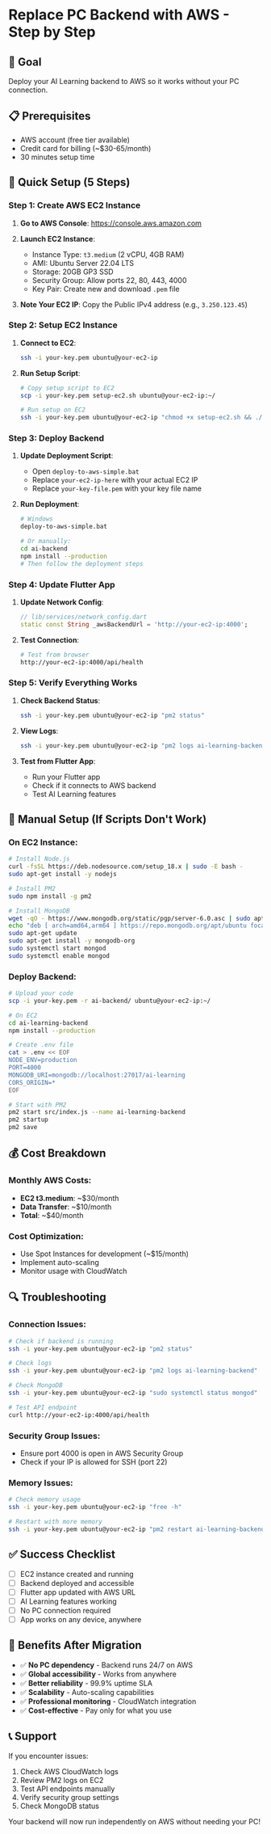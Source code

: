 # Replace PC Backend with AWS - Step by Step

## 🎯 Goal
Deploy your AI Learning backend to AWS so it works without your PC connection.

## 📋 Prerequisites
- AWS account (free tier available)
- Credit card for billing (~$30-65/month)
- 30 minutes setup time

## 🚀 Quick Setup (5 Steps)

### Step 1: Create AWS EC2 Instance

1. **Go to AWS Console**: https://console.aws.amazon.com
2. **Launch EC2 Instance**:
   - Instance Type: `t3.medium` (2 vCPU, 4GB RAM)
   - AMI: Ubuntu Server 22.04 LTS
   - Storage: 20GB GP3 SSD
   - Security Group: Allow ports 22, 80, 443, 4000
   - Key Pair: Create new and download `.pem` file

3. **Note Your EC2 IP**: Copy the Public IPv4 address (e.g., `3.250.123.45`)

### Step 2: Setup EC2 Instance

1. **Connect to EC2**:
   ```bash
   ssh -i your-key.pem ubuntu@your-ec2-ip
   ```

2. **Run Setup Script**:
   ```bash
   # Copy setup script to EC2
   scp -i your-key.pem setup-ec2.sh ubuntu@your-ec2-ip:~/
   
   # Run setup on EC2
   ssh -i your-key.pem ubuntu@your-ec2-ip "chmod +x setup-ec2.sh && ./setup-ec2.sh"
   ```

### Step 3: Deploy Backend

1. **Update Deployment Script**:
   - Open `deploy-to-aws-simple.bat`
   - Replace `your-ec2-ip-here` with your actual EC2 IP
   - Replace `your-key-file.pem` with your key file name

2. **Run Deployment**:
   ```bash
   # Windows
   deploy-to-aws-simple.bat
   
   # Or manually:
   cd ai-backend
   npm install --production
   # Then follow the deployment steps
   ```

### Step 4: Update Flutter App

1. **Update Network Config**:
   ```dart
   // lib/services/network_config.dart
   static const String _awsBackendUrl = 'http://your-ec2-ip:4000';
   ```

2. **Test Connection**:
   ```bash
   # Test from browser
   http://your-ec2-ip:4000/api/health
   ```

### Step 5: Verify Everything Works

1. **Check Backend Status**:
   ```bash
   ssh -i your-key.pem ubuntu@your-ec2-ip "pm2 status"
   ```

2. **View Logs**:
   ```bash
   ssh -i your-key.pem ubuntu@your-ec2-ip "pm2 logs ai-learning-backend"
   ```

3. **Test from Flutter App**:
   - Run your Flutter app
   - Check if it connects to AWS backend
   - Test AI Learning features

## 🔧 Manual Setup (If Scripts Don't Work)

### On EC2 Instance:
```bash
# Install Node.js
curl -fsSL https://deb.nodesource.com/setup_18.x | sudo -E bash -
sudo apt-get install -y nodejs

# Install PM2
sudo npm install -g pm2

# Install MongoDB
wget -qO - https://www.mongodb.org/static/pgp/server-6.0.asc | sudo apt-key add -
echo "deb [ arch=amd64,arm64 ] https://repo.mongodb.org/apt/ubuntu focal/mongodb-org/6.0 multiverse" | sudo tee /etc/apt/sources.list.d/mongodb-org-6.0.list
sudo apt-get update
sudo apt-get install -y mongodb-org
sudo systemctl start mongod
sudo systemctl enable mongod
```

### Deploy Backend:
```bash
# Upload your code
scp -i your-key.pem -r ai-backend/ ubuntu@your-ec2-ip:~/

# On EC2
cd ai-learning-backend
npm install --production

# Create .env file
cat > .env << EOF
NODE_ENV=production
PORT=4000
MONGODB_URI=mongodb://localhost:27017/ai-learning
CORS_ORIGIN=*
EOF

# Start with PM2
pm2 start src/index.js --name ai-learning-backend
pm2 startup
pm2 save
```

## 💰 Cost Breakdown

### Monthly AWS Costs:
- **EC2 t3.medium**: ~$30/month
- **Data Transfer**: ~$10/month
- **Total**: ~$40/month

### Cost Optimization:
- Use Spot Instances for development (~$15/month)
- Implement auto-scaling
- Monitor usage with CloudWatch

## 🔍 Troubleshooting

### Connection Issues:
```bash
# Check if backend is running
ssh -i your-key.pem ubuntu@your-ec2-ip "pm2 status"

# Check logs
ssh -i your-key.pem ubuntu@your-ec2-ip "pm2 logs ai-learning-backend"

# Check MongoDB
ssh -i your-key.pem ubuntu@your-ec2-ip "sudo systemctl status mongod"

# Test API endpoint
curl http://your-ec2-ip:4000/api/health
```

### Security Group Issues:
- Ensure port 4000 is open in AWS Security Group
- Check if your IP is allowed for SSH (port 22)

### Memory Issues:
```bash
# Check memory usage
ssh -i your-key.pem ubuntu@your-ec2-ip "free -h"

# Restart with more memory
ssh -i your-key.pem ubuntu@your-ec2-ip "pm2 restart ai-learning-backend --max-memory-restart 3G"
```

## ✅ Success Checklist

- [ ] EC2 instance created and running
- [ ] Backend deployed and accessible
- [ ] Flutter app updated with AWS URL
- [ ] AI Learning features working
- [ ] No PC connection required
- [ ] App works on any device, anywhere

## 🎉 Benefits After Migration

- ✅ **No PC dependency** - Backend runs 24/7 on AWS
- ✅ **Global accessibility** - Works from anywhere
- ✅ **Better reliability** - 99.9% uptime SLA
- ✅ **Scalability** - Auto-scaling capabilities
- ✅ **Professional monitoring** - CloudWatch integration
- ✅ **Cost-effective** - Pay only for what you use

## 📞 Support

If you encounter issues:
1. Check AWS CloudWatch logs
2. Review PM2 logs on EC2
3. Test API endpoints manually
4. Verify security group settings
5. Check MongoDB status

Your backend will now run independently on AWS without needing your PC! 